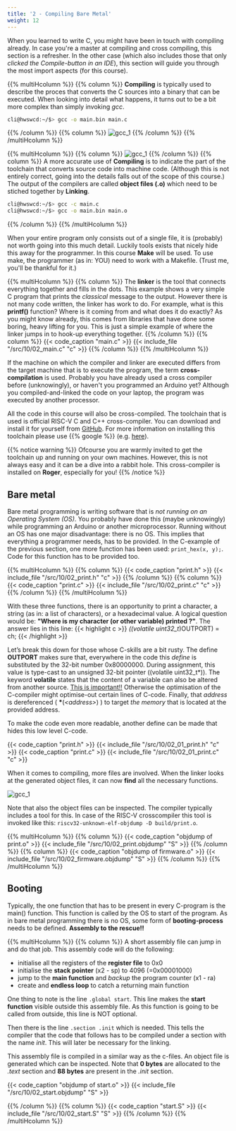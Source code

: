 ```yaml
---
title: '2 - Compiling Bare Metal'
weight: 12
---
```


When you learned to write C, you might have been in touch with compiling already. In case you're a master at compiling and cross compiling, this section is a refresher. In the other case (which also includes those that only *clicked the Compile-button in an IDE*), this section will guide you through the most import aspects (for this course).

{{% multiHcolumn %}}
{{% column %}}
**Compiling** is typically used to describe the proces that converts the C sources into a binary that can be executed. When looking into detail what happens, it turns out to be a bit more complex than simply invoking *gcc*.
```bash
cli@hwswcd:~/$> gcc -o main.bin main.c
```
{{% /column %}}
{{% column %}}
![gcc_1](/img/10/compile_1.png)
{{% /column %}}
{{% /multiHcolumn %}}


{{% multiHcolumn %}}
{{% column %}}
![gcc_1](/img/10/compile_2.png)
{{% /column %}}
{{% column %}}
A more accurate use of **Compiling** is to indicate the part of the toolchain that converts source code into machine code. (Although this is not entirely correct, going into the details falls out of the scope of this course.) The output of the compilers are called **object files (.o)** which need to be stiched together by **Linking**.
```bash
cli@hwswcd:~/$> gcc -c main.c
cli@hwswcd:~/$> gcc -o main.bin main.o
```
{{% /column %}}
{{% /multiHcolumn %}}

When your entire program only consists out of a single file, it is (probably) not worth going into this much detail. Luckily tools exists that nicely hide this away for the programmer. In this course **Make** will be used. To use make, the programmer (as in: YOU) need to work with a Makefile. (Trust me, you'll be thankful for it.)

{{% multiHcolumn %}}
{{% column %}}
The **linker** is the tool that connects everything together and fills in the dots. This example shows a very simple C program that prints the *classical* message to the output. However there is not many code written, the linker has work to do. For example, what is this **printf()** function? Where is it coming from and what does it do exactly?
As you might know already, this comes from libraries that have done some boring, heavy lifting for you.
This is just a simple example of where the linker jumps in to hook-up everything together.
{{% /column %}}
{{% column %}}
{{< code_caption "main.c" >}}
{{< include_file "/src/10/02_main.c" "c" >}}
{{% /column %}}
{{% /multiHcolumn %}}

If the machine on which the compiler and linker are executed differs from the target machine that is to execute the program, the term **cross-compilation** is used. Probably you have already used a cross compiler before (unknowingly), or haven't you programmed an Arduino yet? Although you compiled-and-linked the code on your laptop, the program was executed by another processor.

All the code in this course will also be cross-compiled. The toolchain that is used is official RISC-V C and C++ cross-compiler. You can download and install it for yourself from [GitHub](https://github.com/riscv-collab/riscv-gnu-toolchain). For more information on installing this toolchain please use {{% google %}} (e.g. [here](https://mindchasers.com/dev/rv-getting-started)).

{{% notice warning %}}
Ofcourse you are warmly invited to get the toolchain up and running on your own machines. However, this is not always easy and it can be a dive into a rabbit hole. This cross-compiler is installed on **Roger**, especially for you!
{{% /notice %}}


## Bare metal
Bare metal programming is writing software that is *not running on an Operating System (OS)*. You probably have done this (maybe unknowingly) while programming an Arduino or another microprocessor. Running without an OS has one major disadvantage: there is no OS. This implies that everything a programmer needs, has to be provided. In the C-example of the previous section, one more function has been used: ```print_hex(x, y);```. Code for this function has to be provided too. 

{{% multiHcolumn %}}
{{% column %}}
{{< code_caption "print.h" >}}
{{< include_file "/src/10/02_print.h" "c" >}}
{{% /column %}}
{{% column %}}
{{< code_caption "print.c" >}}
{{< include_file "/src/10/02_print.c" "c" >}}
{{% /column %}}
{{% /multiHcolumn %}}

With these three functions, there is an opportunity to print a character, a string (as in: a list of characters), or a hexadecimal value. A logical question would be: **"Where is my character (or other variable) printed ?"**. The answer lies in this line: 
{{< highlight c >}}
*((volatile uint32_t*)OUTPORT) = ch;
{{< /highlight >}}

Let’s break this down for those whose C-skills are a bit rusty. The define **OUTPORT** makes sure that, everywhere in the code this *define* is substituted by the 32-bit number 0x80000000. 
During assignment, this value is type-cast to an unsigned 32-bit pointer ((volatile uint32_t*)). The keyword **volatile** states that the content of a variable can also be altered from another source. <u>This is important!!</u> Otherwise the optimisation of the C-compiler might optimise-out certain lines of C-code. Finally, that *address* is dereferenced ( <b>\*</b>(*\<address\>*) ) to target *the memory* that is located at the provided address.

To make the code even more readable, another define can be made that hides this low level C-code.


{{< code_caption "print.h" >}}
{{< include_file "/src/10/02_01_print.h" "c" >}}
{{< code_caption "print.c" >}}
{{< include_file "/src/10/02_01_print.c" "c" >}}


When it comes to compiling, more files are involved. When the linker looks at the generated object files, it can now **find** all the necessary functions.

![gcc_1](/img/10/compile_3.png)

Note that also the object files can be inspected. The compiler typically includes a tool for this. In case of the RISC-V crosscompiler this tool is invoked like this: ```riscv32-unknown-elf-objdump -D build/print.o```.

{{% multiHcolumn %}}
{{% column %}}
{{< code_caption "objdump of print.o" >}}
{{< include_file "/src/10/02_print.objdump" "S" >}}
{{% /column %}}
{{% column %}}
{{< code_caption "objdump of firmware.o" >}}
{{< include_file "/src/10/02_firmware.objdump" "S" >}}
{{% /column %}}
{{% /multiHcolumn %}}



## Booting

Typically, the one function that has to be present in every C-program is the main() function. This function is called by the OS to start of the program. As in bare metal programming there is no OS, some form of **booting-process** needs to be defined. **Assembly to the rescue!!**

{{% multiHcolumn %}}
{{% column %}}
A short assembly file can jump in and do that job. This assembly code will do the following:
* initialise all the registers of the **register file** to 0x0
* initialise the **stack pointer** (x2 - sp) to 4096 (=0x00001000)
* jump to the **main function** and *backup* the program counter (x1 - ra)
* create and **endless loop** to catch a returning main function

One thing to note is the line ```.global start```. This line makes the **start function** visible outside this assembly file. As this function is going to be called from outside, this line is NOT optional.

Then there is the line ```.section .init``` which is needed. This tells the compiler that the code that follows has to be compiled under a section with the name *init*. This will later be necessary for the linking.

This assembly file is compiled in a similar way as the c-files. An object file is generated which can be inspected. Note that **0 bytes** are allocated to the *.text* section and **88 bytes** are present in the *.init* section.

{{< code_caption "objdump of start.o" >}}
{{< include_file "/src/10/02_start.objdump" "S" >}}

{{% /column %}}
{{% column %}}
{{< code_caption "start.S" >}}
{{< include_file "/src/10/02_start.S" "S" >}}
{{% /column %}}
{{% /multiHcolumn %}}



